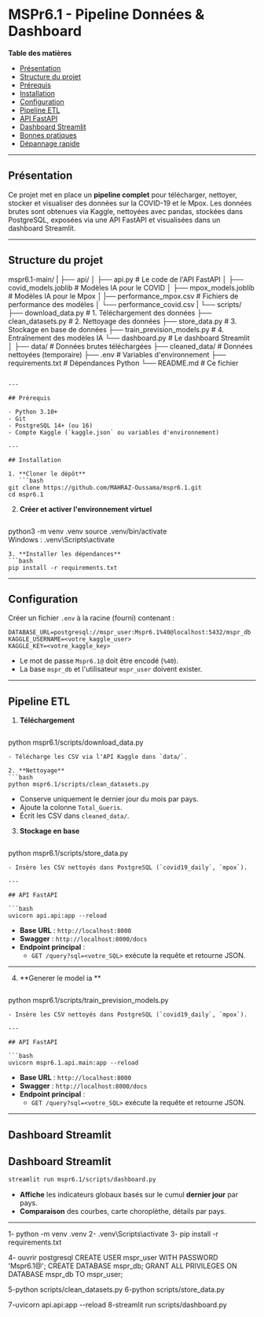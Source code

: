 # MSPr6.1 - Pipeline Données & Dashboard

**Table des matières**

- [Présentation](#présentation)
- [Structure du projet](#structure-du-projet)
- [Prérequis](#prérequis)
- [Installation](#installation)
- [Configuration](#configuration)
- [Pipeline ETL](#pipeline-etl)
- [API FastAPI](#api-fastapi)
- [Dashboard Streamlit](#dashboard-streamlit)
- [Bonnes pratiques](#bonnes-pratiques)
- [Dépannage rapide](#dépannage-rapide)

---

## Présentation

Ce projet met en place un **pipeline complet** pour télécharger, nettoyer, stocker et visualiser des données sur la COVID-19 et le Mpox. Les données brutes sont obtenues via Kaggle, nettoyées avec pandas, stockées dans PostgreSQL, exposées via une API FastAPI et visualisées dans un dashboard Streamlit.

---

## Structure du projet


mspr6.1-main/
|
├── api/
│   ├── api.py                      # Le code de l'API FastAPI
│   ├── covid_models.joblib         # Modèles IA pour le COVID
│   ├── mpox_models.joblib          # Modèles IA pour le Mpox
│   |── performance_mpox.csv        # Fichiers de performance des modèles
│   └── performance_covid.csv 
|
└── scripts/
├── download_data.py            # 1. Téléchargement des données
├── clean_datasets.py           # 2. Nettoyage des données
├── store_data.py               # 3. Stockage en base de données
├── train_prevision_models.py   # 4. Entraînement des modèles IA
└── dashboard.py                # Le dashboard Streamlit
│
├── data/                               # Données brutes téléchargées
├── cleaned_data/                       # Données nettoyées (temporaire)
├── .env                                # Variables d'environnement
├── requirements.txt                    # Dépendances Python
└── README.md                           # Ce fichier
```

---

## Prérequis

- Python 3.10+
- Git
- PostgreSQL 14+ (ou 16)
- Compte Kaggle (`kaggle.json` ou variables d'environnement)

---

## Installation

1. **Cloner le dépôt**
   ```bash
git clone https://github.com/MAHRAZ-Oussama/mspr6.1.git
cd mspr6.1
   ```
2. **Créer et activer l'environnement virtuel**
   ```bash
python3 -m venv .venv
source .venv/bin/activate   
 Windows : .venv\Scripts\activate
   ```
3. **Installer les dépendances**
   ```bash
pip install -r requirements.txt
   ```

---

## Configuration

Créer un fichier `.env` à la racine (fourni) contenant :

```dotenv
DATABASE_URL=postgresql://mspr_user:Mspr6.1%40@localhost:5432/mspr_db
KAGGLE_USERNAME=<votre_kaggle_user>
KAGGLE_KEY=<votre_kaggle_key>
```

- Le mot de passe `Mspr6.1@` doit être encodé (`%40`).
- La base `mspr_db` et l'utilisateur `mspr_user` doivent exister.

---

## Pipeline ETL

1. **Téléchargement**
   ```bash
python mspr6.1/scripts/download_data.py
   ```
   - Télécharge les CSV via l'API Kaggle dans `data/`.

2. **Nettoyage**
   ```bash
python mspr6.1/scripts/clean_datasets.py
   ```
   - Conserve uniquement le dernier jour du mois par pays.
   - Ajoute la colonne `Total_Gueris`.
   - Écrit les CSV dans `cleaned_data/`.

3. **Stockage en base**
   ```bash
python mspr6.1/scripts/store_data.py
   ```
   - Insère les CSV nettoyés dans PostgreSQL (`covid19_daily`, `mpox`).

---

## API FastAPI

```bash
uvicorn api.api:app --reload
```

- **Base URL** : `http://localhost:8000`
- **Swagger** : `http://localhost:8000/docs`
- **Endpoint principal** :
  - `GET /query?sql=<votre_SQL>` exécute la requête et retourne JSON.

---

4. **Generer le model ia **
   ```bash
python mspr6.1/scripts/train_prevision_models.py
   ```
   - Insère les CSV nettoyés dans PostgreSQL (`covid19_daily`, `mpox`).

---

## API FastAPI

```bash
uvicorn mspr6.1.api.main:app --reload
```

- **Base URL** : `http://localhost:8000`
- **Swagger** : `http://localhost:8000/docs`
- **Endpoint principal** :
  - `GET /query?sql=<votre_SQL>` exécute la requête et retourne JSON.

---

## Dashboard Streamlit





## Dashboard Streamlit

```bash
streamlit run mspr6.1/scripts/dashboard.py
```

- **Affiche** les indicateurs globaux basés sur le cumul **dernier jour** par pays.
- **Comparaison** des courbes, carte choroplèthe, détails par pays.

---









1- python -m venv .venv
2- .venv\Scripts\activate
3- pip install -r requirements.txt

4- ouvrir postgresql 
CREATE USER mspr_user WITH PASSWORD 'Mspr6.1@';
CREATE DATABASE mspr_db;
GRANT ALL PRIVILEGES ON DATABASE mspr_db TO mspr_user;

5-python scripts/clean_datasets.py
6-python scripts/store_data.py

7-uvicorn api.api:app --reload
8-streamlit run scripts/dashboard.py
